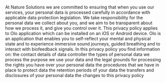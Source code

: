 At Nature Solutions we are committed to ensuring that when you use our services, your personal data is processed carefully in accordance with applicable data protection legislation. We take responsibility for the personal data we collect about you, and we aim to be transparent about how we process it, and give you control over it. This privacy policy applies to Olo application which can be installed on an iOS or Android device. Olo is an application that enables you to self-reflect your mental and physical state and to experience immersive sound journeys, guided breathing and to interact with biofeedback signals. In this privacy policy you find information on:
the contact details of data
controller
the types of personal data we process
the purpose we use your data and the legal grounds for processing
the rights you have over your personal data
the procedures that we have in place to protect data
the retention periods of your data
the transfers and disclosures of your personal data
the changes to this privacy policy
